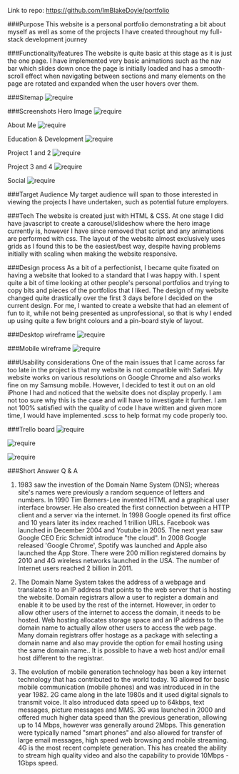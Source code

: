 Link to repo: https://github.com/ImBlakeDoyle/portfolio

###Purpose
This website is a personal portfolio demonstrating a bit about myself as well as some of the projects I have created throughout my full-stack development journey

###Functionality/features
The website is quite basic at this stage as it is just the one page. I have implemented very basic animations such as the nav bar which slides down once the page is initially loaded and has a smooth-scroll effect when navigating between sections and many elements on the page are rotated and expanded when the user hovers over them.

###Sitemap
![require](docs/sitemap.png)

###Screenshots
Hero Image
![require](docs/shot1.png)


About Me
![require](docs/shot2.png)


Education & Development
![require](docs/shot3.png)


Project 1 and 2
![require](docs/shot4.png)


Project 3 and 4
![require](docs/shot5.png)


Social
![require](docs/shot6.png)


###Target Audience
My target audience will span to those interested in viewing the projects I have undertaken, such as potential future employers.

###Tech
The website is created just with HTML & CSS. At one stage I did have javascript to create a carousel/slideshow where the hero image currently is, however I have since removed that script and any animations are performed with css. The layout of the website almost exclusively uses grids as I found this to be the easiest/best way, despite having problems initially with scaling when making the website responsive.

###Design process
As a bit of a perfectionist, I became quite fixated on having a website that looked to a standard that I was happy with. I spent quite a bit of time looking at other people's personal portfolios and trying to copy bits and pieces of the portfolios that I liked. The design of my website changed quite drastically over the first 3 days before I decided on the current design. For me, I wanted to create a website that had an element of fun to it, while not being presented as unprofessional, so that is why I ended up using quite a few bright colours and a pin-board style of layout.

###Desktop wireframe
![require](docs/desktopwireframe.png)


###Mobile wireframe
![require](docs/mobilewireframe.png)


###Usability considerations
One of the main issues that I came across far too late in the project is that my website is not compatible with Safari. My website works on various resolutions on Google Chrome and also works fine on my Samsung mobile. However, I decided to test it out on an old iPhone I had and noticed that the website does not display properly. I am not too sure why this is the case and will have to investigate it further.
I am not 100% satisfied with the quality of code I have written and given more time, I would have implemented .scss to help format my code properly too.



###Trello board
![require](docs/trello1.png)

![require](docs/trello2.png)

![require](docs/trello3.png)



###Short Answer Q & A
1. 1983 saw the investion of the Domain Name System (DNS); whereas site's names were previously a random sequence of letters and numbers. In 1990 Tim Berners-Lee invented HTML and a graphical user interface browser. He also created the first connection between a HTTP client and a server via the internet. In 1998 Google opened its first office and 10 years later its index reached 1 trillion URLs. Facebook was launched in December 2004 and Youtube in 2005. The next year saw Google CEO Eric Schmidt introduce "the cloud". In 2008 Google released 'Google Chrome', Spotify was launched and Apple also launched the App Store. There were 200 million registered domains by 2010 and 4G wireless networks launched in the USA. The number of Internet users reached 2 billion in 2011.

2. The Domain Name System takes the address of a webpage and translates it to an IP address that points to the web server that is hosting the website. Domain registrars allow a user to register a domain and enable it to be used by the rest of the internet. However, in order to allow other users of the internet to access the domain, it needs to be hosted. Web hosting allocates storage space and an IP address to the domain name to actually allow other users to access the web page. Many domain registrars offer hostage as a package with selecting a domain name and also may provide the option for email hosting using the same domain name.. It is possible to have a web host and/or email host different to the registrar.

3. The evolution of mobile generation technology has been a key internet technology that has contributed to the world today. 1G allowed for basic mobile communication (mobile phones) and was introduced in in the year 1982. 2G came along in the late 1980s and it used digital signals to transmit voice. It also introduced data speed up to 64kbps, text messages, picture messages and MMS. 3G was launched in 2000 and offered much higher data speed than the previous generation, allowing up to 14 Mbps, however was generally around 2Mbps. This generation were typically named "smart phones" and also allowed for transfer of large email messages, high speed web browsing and mobile streaming. 4G is the most recent complete generation. This has created the ability to stream high quality video and also the capability to provide 10Mbps - 1Gbps speed.
